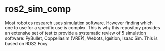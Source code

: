 # ros2_sim_comp
Most robotics research uses simulation software. However finding which one to use for a specific use is complex. This is why this repository provides an extensive set of test to provide a systematic review of 5 simulation software: PyBullet, Coppeliasim (VREP), Webots, Ignition, Isaac Sim. This is based on ROS2 Foxy


